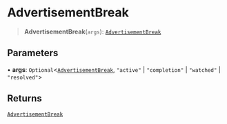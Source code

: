 # AdvertisementBreak

> **AdvertisementBreak**(`args`): [`AdvertisementBreak`](reference/interfaces/AdvertisementBreak.md)

## Parameters

• **args**: `Optional`<[`AdvertisementBreak`](reference/interfaces/AdvertisementBreak.md), `"active"` | `"completion"` | `"watched"` | `"resolved"`>

## Returns

[`AdvertisementBreak`](reference/interfaces/AdvertisementBreak.md)
